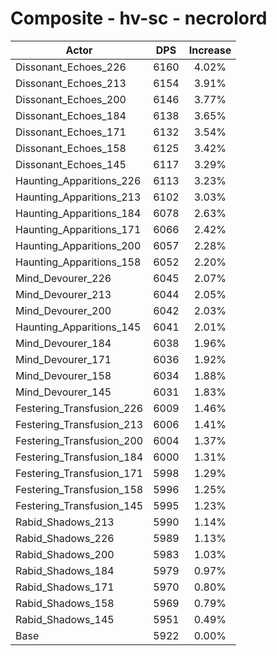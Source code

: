 # Composite - hv-sc - necrolord
| Actor | DPS | Increase |
|---|:---:|:---:|
|Dissonant_Echoes_226|6160|4.02%|
|Dissonant_Echoes_213|6154|3.91%|
|Dissonant_Echoes_200|6146|3.77%|
|Dissonant_Echoes_184|6138|3.65%|
|Dissonant_Echoes_171|6132|3.54%|
|Dissonant_Echoes_158|6125|3.42%|
|Dissonant_Echoes_145|6117|3.29%|
|Haunting_Apparitions_226|6113|3.23%|
|Haunting_Apparitions_213|6102|3.03%|
|Haunting_Apparitions_184|6078|2.63%|
|Haunting_Apparitions_171|6066|2.42%|
|Haunting_Apparitions_200|6057|2.28%|
|Haunting_Apparitions_158|6052|2.20%|
|Mind_Devourer_226|6045|2.07%|
|Mind_Devourer_213|6044|2.05%|
|Mind_Devourer_200|6042|2.03%|
|Haunting_Apparitions_145|6041|2.01%|
|Mind_Devourer_184|6038|1.96%|
|Mind_Devourer_171|6036|1.92%|
|Mind_Devourer_158|6034|1.88%|
|Mind_Devourer_145|6031|1.83%|
|Festering_Transfusion_226|6009|1.46%|
|Festering_Transfusion_213|6006|1.41%|
|Festering_Transfusion_200|6004|1.37%|
|Festering_Transfusion_184|6000|1.31%|
|Festering_Transfusion_171|5998|1.29%|
|Festering_Transfusion_158|5996|1.25%|
|Festering_Transfusion_145|5995|1.23%|
|Rabid_Shadows_213|5990|1.14%|
|Rabid_Shadows_226|5989|1.13%|
|Rabid_Shadows_200|5983|1.03%|
|Rabid_Shadows_184|5979|0.97%|
|Rabid_Shadows_171|5970|0.80%|
|Rabid_Shadows_158|5969|0.79%|
|Rabid_Shadows_145|5951|0.49%|
|Base|5922|0.00%|
